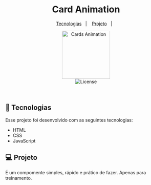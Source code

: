 <h1 align="center"> Card Animation </h1>

<p align="center">
  <a href="#-tecnologias">Tecnologias</a>&nbsp;&nbsp;&nbsp;|&nbsp;&nbsp;&nbsp;
  <a href="#-projeto">Projeto</a>&nbsp;&nbsp;&nbsp;|&nbsp;&nbsp;&nbsp;
</p>

<p align="center">
 <img src="https://github.com/tucasrl/cardAnimation---finished/blob/master/Card-Animation.png" alt="Cards Animation" width="150px"/> 
  <br>
 <img alt="License" src="https://img.shields.io/static/v1?label=license&message=MIT&color=49AA26&labelColor=000000">
</p>

<br>

## 🚀 Tecnologias

Esse projeto foi desenvolvido com as seguintes tecnologias:

- HTML
- CSS
- JavaScript


## 💻 Projeto

<p>É um compomente simples, rápido e prático de fazer. Apenas para treinamento.</p>
